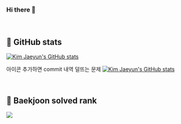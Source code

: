 ### Hi there 👋

<br/>

## 📣 GitHub stats
[![Kim Jaeyun's GitHub stats](https://github-readme-stats.vercel.app/api?username=jaeyumn&theme=dracula)]()

아이콘 추가하면 commit 내역 덜뜨는 문제
[![Kim Jaeyun's GitHub stats](https://github-readme-stats.vercel.app/api?username=jaeyumn&show_icons=true&theme=dracula)]()

<!--
[![Top Langs](https://github-readme-stats.vercel.app/api/top-langs/?username=jaeyumn&show_icons=true&theme=dracula)](https://github.com/anuraghazra/github-readme-stats)
-->

<br/>

## 🏅 Baekjoon solved rank
<div>
  <img src="http://mazassumnida.wtf/api/v2/generate_badge?boj=wkdrngodsla">
</div>
